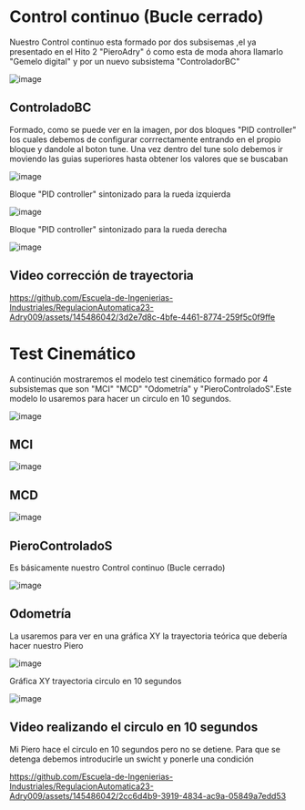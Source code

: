# Control continuo (Bucle cerrado)
Nuestro Control continuo esta formado por dos subsisemas ,el ya presentado en el Hito 2 "PieroAdry" ó como esta de moda ahora 
llamarlo "Gemelo digital" y por un nuevo subsistema "ControladorBC"

![image](https://github.com/Escuela-de-Ingenierias-Industriales/RegulacionAutomatica23-Adry009/assets/145486042/2b2fbf3d-7a74-4f84-8d5f-ad903b5c65e0)

## ControladoBC
Formado, como se puede ver en la imagen, por dos bloques "PID controller" los cuales debemos de configurar corrrectamente
entrando en el propio bloque y dandole al boton tune. Una vez dentro del tune solo debemos ir moviendo las guias superiores hasta 
obtener los valores que se buscaban

![image](https://github.com/Escuela-de-Ingenierias-Industriales/RegulacionAutomatica23-Adry009/assets/145486042/0d59ca75-ffbb-46fd-b745-550592a9941d)

Bloque "PID controller" sintonizado para la rueda izquierda

![image](https://github.com/Escuela-de-Ingenierias-Industriales/RegulacionAutomatica23-Adry009/assets/145486042/43c2e7da-c189-4849-8d1c-ec3bfd3bb647)

Bloque "PID controller" sintonizado para la rueda derecha

![image](https://github.com/Escuela-de-Ingenierias-Industriales/RegulacionAutomatica23-Adry009/assets/145486042/ab5d255e-f1f4-411a-94ed-f4fbfb5355b8)

## Video corrección de trayectoria

https://github.com/Escuela-de-Ingenierias-Industriales/RegulacionAutomatica23-Adry009/assets/145486042/3d2e7d8c-4bfe-4461-8774-259f5c0f9ffe

# Test Cinemático
A continución mostraremos el modelo test cinemático formado por 4 subsistemas que son "MCI" "MCD" "Odometría" y "PieroControladoS".Este modelo lo usaremos para hacer un circulo en 10 segundos.

![image](https://github.com/Escuela-de-Ingenierias-Industriales/RegulacionAutomatica23-Adry009/assets/145486042/10841457-1d2f-41b9-a5b0-fa7978d55a2f)

## MCI

![image](https://github.com/Escuela-de-Ingenierias-Industriales/RegulacionAutomatica23-Adry009/assets/145486042/4fcb4bdb-a534-425e-a8ae-46c5c99743ac)

## MCD

![image](https://github.com/Escuela-de-Ingenierias-Industriales/RegulacionAutomatica23-Adry009/assets/145486042/18a5d34a-d7e3-42c5-9078-56bc14da3556)

## PieroControladoS
Es básicamente nuestro Control continuo (Bucle cerrado)

![image](https://github.com/Escuela-de-Ingenierias-Industriales/RegulacionAutomatica23-Adry009/assets/145486042/9cd6fa16-02d8-45b1-88a6-541c28ba8d2a)

## Odometría
La usaremos para ver en una gráfica XY la trayectoria teórica que debería hacer nuestro Piero

![image](https://github.com/Escuela-de-Ingenierias-Industriales/RegulacionAutomatica23-Adry009/assets/145486042/230122d6-9162-4d37-ad03-fb03daa806f0)

Gráfica XY trayectoria circulo en 10 segundos

![image](https://github.com/Escuela-de-Ingenierias-Industriales/RegulacionAutomatica23-Adry009/assets/145486042/2c2f101a-89d3-41c7-ab77-6999b35f5a1d)

## Video realizando el circulo en 10 segundos
Mi Piero hace el circulo en 10 segundos pero no se detiene. Para que se detenga debemos introducirle un swicht y ponerle una condición

https://github.com/Escuela-de-Ingenierias-Industriales/RegulacionAutomatica23-Adry009/assets/145486042/2cc6d4b9-3919-4834-ac9a-05849a7edd53

